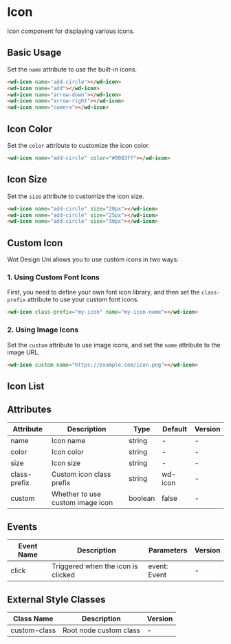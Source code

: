# Icon

Icon component for displaying various icons.

## Basic Usage

Set the `name` attribute to use the built-in icons.

```html
<wd-icon name="add-circle"></wd-icon>
<wd-icon name="add"></wd-icon>
<wd-icon name="arrow-down"></wd-icon>
<wd-icon name="arrow-right"></wd-icon>
<wd-icon name="camera"></wd-icon>
```

## Icon Color

Set the `color` attribute to customize the icon color.

```html
<wd-icon name="add-circle" color="#0083ff"></wd-icon>
```

## Icon Size

Set the `size` attribute to customize the icon size.

```html
<wd-icon name="add-circle" size="20px"></wd-icon>
<wd-icon name="add-circle" size="25px"></wd-icon>
<wd-icon name="add-circle" size="30px"></wd-icon>
```

## Custom Icon

Wot Design Uni allows you to use custom icons in two ways:

### 1. Using Custom Font Icons

First, you need to define your own font icon library, and then set the `class-prefix` attribute to use your custom font icons.

```html
<wd-icon class-prefix="my-icon" name="my-icon-name"></wd-icon>
```

### 2. Using Image Icons

Set the `custom` attribute to use image icons, and set the `name` attribute to the image URL.

```html
<wd-icon custom name="https://example.com/icon.png"></wd-icon>
```

## Icon List

<icon-list></icon-list>

## Attributes

| Attribute | Description | Type | Default | Version |
|---------|---------|---------|---------|------|
| name | Icon name | string | - | - |
| color | Icon color | string | - | - |
| size | Icon size | string | - | - |
| class-prefix | Custom icon class prefix | string | wd-icon | - |
| custom | Whether to use custom image icon | boolean | false | - |

## Events

| Event Name | Description | Parameters | Version |
|---------|---------|---------|------|
| click | Triggered when the icon is clicked | event: Event | - |

## External Style Classes

| Class Name | Description | Version |
|---------|---------|------|
| custom-class | Root node custom class | - |